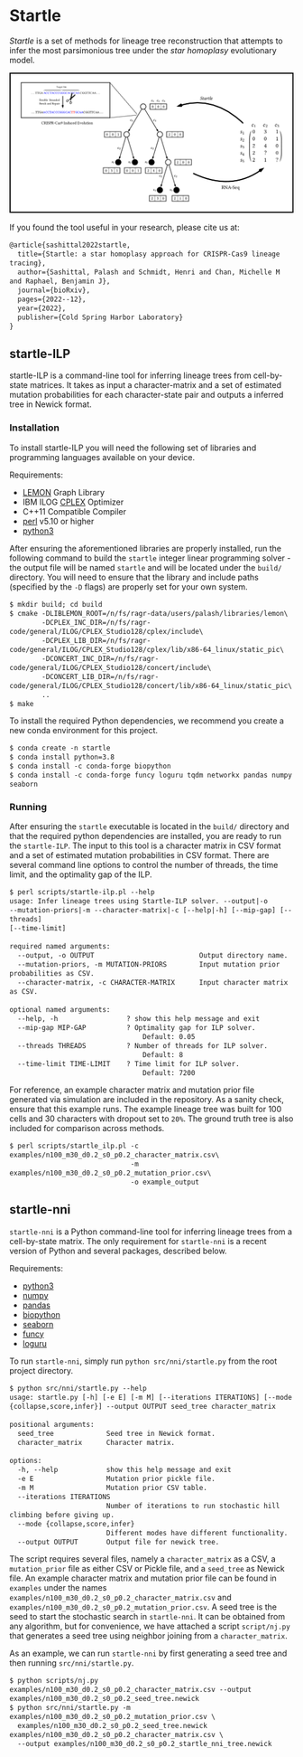 # Startle

*Startle* is a set of methods for lineage tree reconstruction that attempts 
to infer the most parsimonious tree under the *star homoplasy* evolutionary 
model. 

![overview](docs/overview.png)

If you found the tool useful in your research, please cite us at:

```
@article{sashittal2022startle,
  title={Startle: a star homoplasy approach for CRISPR-Cas9 lineage tracing},
  author={Sashittal, Palash and Schmidt, Henri and Chan, Michelle M and Raphael, Benjamin J},
  journal={bioRxiv},
  pages={2022--12},
  year={2022},
  publisher={Cold Spring Harbor Laboratory}
}
```

## startle-ILP

startle-ILP is a command-line tool for inferring lineage trees from 
cell-by-state matrices. It takes as input a character-matrix and
a set of estimated mutation probabilities for each character-state pair
and outputs a inferred tree in Newick format.

### Installation

To install startle-ILP you will need the following set of libraries
and programming languages available on your device.

Requirements:
- [LEMON](https://lemon.cs.elte.hu/trac/lemon) Graph Library
- IBM ILOG [CPLEX](https://www.ibm.com/analytics/cplex-optimizer) Optimizer
- C++11 Compatible Compiler
- [perl](https://www.perl.org/) v5.10 or higher
- [python3](https://www.python.org/downloads/)

After ensuring the aforementioned libraries are properly installed,
run the following command to build the `startle` integer linear programming
solver - the output file will be named `startle` and will be located under 
the `build/` directory. You will need to ensure that
the library and include paths (specified by the `-D` flags) are properly set 
for your own system.

```
$ mkdir build; cd build
$ cmake -DLIBLEMON_ROOT=/n/fs/ragr-data/users/palash/libraries/lemon\
        -DCPLEX_INC_DIR=/n/fs/ragr-code/general/ILOG/CPLEX_Studio128/cplex/include\
        -DCPLEX_LIB_DIR=/n/fs/ragr-code/general/ILOG/CPLEX_Studio128/cplex/lib/x86-64_linux/static_pic\
        -DCONCERT_INC_DIR=/n/fs/ragr-code/general/ILOG/CPLEX_Studio128/concert/include\
        -DCONCERT_LIB_DIR=/n/fs/ragr-code/general/ILOG/CPLEX_Studio128/concert/lib/x86-64_linux/static_pic\
        ..
$ make
```

To install the required Python dependencies, we recommend
you create a new conda environment for this project. 

```
$ conda create -n startle
$ conda install python=3.8
$ conda install -c conda-forge biopython
$ conda install -c conda-forge funcy loguru tqdm networkx pandas numpy seaborn
```

### Running

After ensuring the `startle` executable is located in the `build/` directory and
that the required python dependencies are installed, you are ready to run the
`startle-ILP`. The input to this tool is a character matrix in CSV format and
a set of estimated mutation probabilities in CSV format. There are several
command line options to control the number of threads, the time limit, and
the optimality gap of the ILP.

```
$ perl scripts/startle-ilp.pl --help
usage: Infer lineage trees using Startle-ILP solver. --output|-o
--mutation-priors|-m --character-matrix|-c [--help|-h] [--mip-gap] [--threads]
[--time-limit]

required named arguments:
  --output, -o OUTPUT                          Output directory name.
  --mutation-priors, -m MUTATION-PRIORS        Input mutation prior probabilities as CSV.
  --character-matrix, -c CHARACTER-MATRIX      Input character matrix as CSV.

optional named arguments:
  --help, -h                 ? show this help message and exit
  --mip-gap MIP-GAP          ? Optimality gap for ILP solver.
                                 Default: 0.05
  --threads THREADS          ? Number of threads for ILP solver.
                                 Default: 8
  --time-limit TIME-LIMIT    ? Time limit for ILP solver.
                                 Default: 7200
```

For reference, an example character matrix and mutation prior file generated via
simulation are included in the repository. As a sanity check, ensure that this example
runs. The example lineage tree was built for 100 cells and 30 characters with dropout set
to `20%`. The ground truth tree is also included for comparison across methods.

```
$ perl scripts/startle_ilp.pl -c examples/n100_m30_d0.2_s0_p0.2_character_matrix.csv\
                              -m examples/n100_m30_d0.2_s0_p0.2_mutation_prior.csv\
                              -o example_output
```

## startle-nni

`startle-nni` is a Python command-line tool for inferring lineage trees from a cell-by-state 
matrix. The only requirement for `startle-nni` is a recent
version of Python and several packages, described below.

Requirements:
- [python3](https://www.python.org/downloads/)
- [numpy](https://numpy.org/) 
- [pandas](https://pandas.pydata.org/)
- [biopython](https://biopython.org/wiki/Documentation)
- [seaborn](https://seaborn.pydata.org/index.html)
- [funcy](https://funcy.readthedocs.io/en/stable/)
- [loguru](https://github.com/Delgan/loguru)

To run `startle-nni`, simply run `python src/nni/startle.py` from the root project
directory.

```
$ python src/nni/startle.py --help
usage: startle.py [-h] [-e E] [-m M] [--iterations ITERATIONS] [--mode {collapse,score,infer}] --output OUTPUT seed_tree character_matrix

positional arguments:
  seed_tree             Seed tree in Newick format.
  character_matrix      Character matrix.

options:
  -h, --help            show this help message and exit
  -e E                  Mutation prior pickle file.
  -m M                  Mutation prior CSV table.
  --iterations ITERATIONS
                        Number of iterations to run stochastic hill climbing before giving up.
  --mode {collapse,score,infer}
                        Different modes have different functionality.
  --output OUTPUT       Output file for newick tree.
```

The script requires several files, namely a `character_matrix` as a CSV, a `mutation_prior`
file as either CSV or Pickle file, and a `seed_tree` as Newick file. An example character matrix and mutation prior file
can be found in `examples` under the names `examples/n100_m30_d0.2_s0_p0.2_character_matrix.csv` and
`examples/n100_m30_d0.2_s0_p0.2_mutation_prior.csv`. A seed tree is the seed to start the stochastic search in `startle-nni`.
It can be obtained from any algorithm, but for convenience, we have attached a script `script/nj.py` that generates
a seed tree using neighbor joining from a `character_matrix`.

As an example, we can run `startle-nni` by first generating a seed tree
and then running `src/nni/startle.py`.

```
$ python scripts/nj.py examples/n100_m30_d0.2_s0_p0.2_character_matrix.csv --output examples/n100_m30_d0.2_s0_p0.2_seed_tree.newick
$ python src/nni/startle.py -m examples/n100_m30_d0.2_s0_p0.2_mutation_prior.csv \
  examples/n100_m30_d0.2_s0_p0.2_seed_tree.newick examples/n100_m30_d0.2_s0_p0.2_character_matrix.csv \
  --output examples/n100_m30_d0.2_s0_p0.2_startle_nni_tree.newick
```
